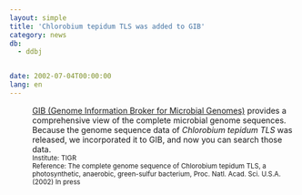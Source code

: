 ```yaml
---
layout: simple
title: 'Chlorobium tepidum TLS was added to GIB'
category: news
db:
  - ddbj


date: 2002-07-04T00:00:00
lang: en
---
```


<html>
<dd><a href="/services/past-services-e.html#gib">GIB (Genome Information Broker for Microbial Genomes)</a> provides a comprehensive view of the complete microbial genome sequences. Because the genome sequence data of <i>Chlorobium tepidum TLS</i> was released, we incorporated it to GIB, and now you can search those data.<br>
<dd><small>Institute: TIGR</small><br>
<dd><small>Reference: The complete genome sequence of Chlorobium tepidum TLS, a photosynthetic, anaerobic, green-sulfur bacterium, Proc. Natl. Acad. Sci. U.S.A. (2002) In press</small></dd>
</dd>
</dd>
</html>
